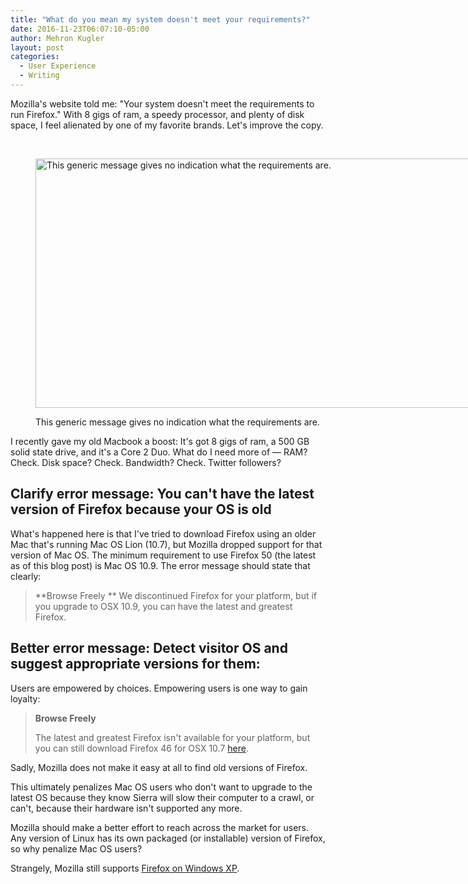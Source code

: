 ```yaml
---
title: "What do you mean my system doesn't meet your requirements?"
date: 2016-11-23T06:07:10-05:00
author: Mehron Kugler
layout: post
categories:
  - User Experience
  - Writing
---
```

Mozilla's website told me: "Your system doesn't meet the requirements to run Firefox." With 8 gigs of ram, a speedy processor, and plenty of disk space, I feel alienated by one of my favorite brands. Let's improve the copy.

&nbsp;

<!--more--><figure id="attachment_94" aria-describedby="caption-attachment-94" style="width: 958px" class="wp-caption alignnone">

[<img loading="lazy" class="size-full wp-image-94" src="http://www.sunflowerdojo.com/wp-content/uploads/2016/11/Screen-Shot-2016-11-23-at-12.35.36-AM.png" alt="This generic message gives no indication what the requirements are." width="958" height="399" />](http://www.sunflowerdojo.com/wp-content/uploads/2016/11/Screen-Shot-2016-11-23-at-12.35.36-AM.png)<figcaption id="caption-attachment-94" class="wp-caption-text">This generic message gives no indication what the requirements are.</figcaption></figure>

I recently gave my old Macbook a boost: It's got 8 gigs of ram, a 500 GB solid state drive, and it's a Core 2 Duo. What do I need more of &mdash; RAM? Check. Disk space? Check. Bandwidth? Check. Twitter followers?

## Clarify error message: You can't have the latest version of Firefox because your OS is old

What's happened here is that I've tried to download Firefox using an older Mac that's running Mac OS Lion (10.7), but Mozilla dropped support for that version of Mac OS. The minimum requirement to use Firefox 50 (the latest as of this blog post) is Mac OS 10.9. The error message should state that clearly:

> **Browse Freely
>**
> We discontinued Firefox for your platform, but if you upgrade to OSX 10.9, you can have the latest and greatest Firefox.

## Better error message: Detect visitor OS and suggest appropriate versions for them:

Users are empowered by choices. Empowering users is one way to gain loyalty:

> **Browse Freely**
>
> The latest and greatest Firefox isn't available for your platform, but you can still download Firefox 46 for OSX 10.7 [here](#).

Sadly, Mozilla does not make it easy at all to find old versions of Firefox.

This ultimately penalizes Mac OS users who don't want to upgrade to the latest OS because they know Sierra will slow their computer to a crawl, or can't, because their hardware isn't supported any more.

Mozilla should make a better effort to reach across the market for users. Any version of Linux has its own packaged (or installable) version of Firefox, so why penalize Mac OS users?

Strangely, Mozilla still supports <a href="https://www.mozilla.org/en-US/firefox/50.0/system-requirements/" target="_blank">Firefox on Windows XP</a>.

